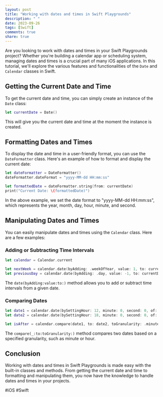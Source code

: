 ```yaml
---
layout: post
title: "Working with dates and times in Swift Playgrounds"
description: " "
date: 2023-09-26
tags: [Swift]
comments: true
share: true
---
```


Are you looking to work with dates and times in your Swift Playgrounds project? Whether you're building a calendar app or scheduling system, managing dates and times is a crucial part of many iOS applications. In this tutorial, we'll explore the various features and functionalities of the `Date` and `Calendar` classes in Swift.

## Getting the Current Date and Time

To get the current date and time, you can simply create an instance of the `Date` class:

```swift
let currentDate = Date()
```

This will give you the current date and time at the moment the instance is created.

## Formatting Dates and Times

To display the date and time in a user-friendly format, you can use the `DateFormatter` class. Here's an example of how to format and display the current date:

```swift
let dateFormatter = DateFormatter()
dateFormatter.dateFormat = "yyyy-MM-dd HH:mm:ss"

let formattedDate = dateFormatter.string(from: currentDate)
print("Current Date: \(formattedDate)")
```

In the above example, we set the date format to "yyyy-MM-dd HH:mm:ss", which represents the year, month, day, hour, minute, and second. 

## Manipulating Dates and Times

You can easily manipulate dates and times using the `Calendar` class. Here are a few examples:

### Adding or Subtracting Time Intervals

```swift
let calendar = Calendar.current

let nextWeek = calendar.date(byAdding: .weekOfYear, value: 1, to: currentDate)
let previousDay = calendar.date(byAdding: .day, value: -1, to: currentDate)
```

The `date(byAdding:value:to:)` method allows you to add or subtract time intervals from a given date.

### Comparing Dates

```swift
let date1 = calendar.date(bySettingHour: 12, minute: 0, second: 0, of: currentDate)!
let date2 = calendar.date(bySettingHour: 18, minute: 0, second: 0, of: currentDate)!

let isAfter = calendar.compare(date1, to: date2, toGranularity: .minute) == .orderedAscending
```

The `compare(_:to:toGranularity:)` method compares two dates based on a specified granularity, such as minute or hour.

## Conclusion

Working with dates and times in Swift Playgrounds is made easy with the built-in classes and methods. From getting the current date and time to formatting and manipulating them, you now have the knowledge to handle dates and times in your projects.

#iOS #Swift